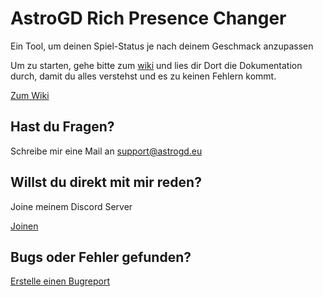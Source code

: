 # AstroGD Rich Presence Changer
Ein Tool, um deinen Spiel-Status je nach deinem Geschmack anzupassen

Um zu starten, gehe bitte zum [wiki](https://github.com/AstroGD/nodejs-discord.js-richpresencechanger/wiki) und lies dir Dort die Dokumentation durch, damit du alles verstehst und es zu keinen Fehlern kommt.

[Zum Wiki](https://github.com/AstroGD/nodejs-discord.js-richpresencechanger/wiki)

## Hast du Fragen?
Schreibe mir eine Mail an support@astrogd.eu

## Willst du direkt mit mir reden?
Joine meinem Discord Server

[Joinen](https://discord.me/astrogd)

## Bugs oder Fehler gefunden?

[Erstelle einen Bugreport](https://github.com/AstroGD/nodejs-discord.js-richpresencechanger/issues)
